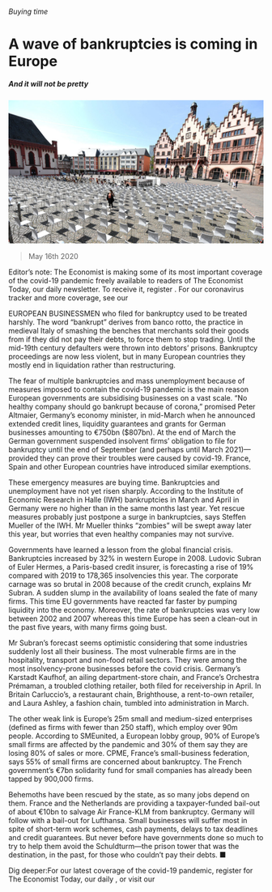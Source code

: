###### Buying time

# A wave of bankruptcies is coming in Europe 

##### And it will not be pretty 

![image](images/20200516_WBP501.jpg) 

> May 16th 2020 

Editor’s note: The Economist is making some of its most important coverage of the covid-19 pandemic freely available to readers of The Economist Today, our daily newsletter. To receive it, register . For our coronavirus tracker and more coverage, see our 

EUROPEAN BUSINESSMEN who filed for bankruptcy used to be treated harshly. The word “bankrupt” derives from banco rotto, the practice in medieval Italy of smashing the benches that merchants sold their goods from if they did not pay their debts, to force them to stop trading. Until the mid-19th century defaulters were thrown into debtors’ prisons. Bankruptcy proceedings are now less violent, but in many European countries they mostly end in liquidation rather than restructuring.

The fear of multiple bankruptcies and mass unemployment because of measures imposed to contain the covid-19 pandemic is the main reason European governments are subsidising businesses on a vast scale. “No healthy company should go bankrupt because of corona,” promised Peter Altmaier, Germany’s economy minister, in mid-March when he announced extended credit lines, liquidity guarantees and grants for German businesses amounting to €750bn ($807bn). At the end of March the German government suspended insolvent firms’ obligation to file for bankruptcy until the end of September (and perhaps until March 2021)—provided they can prove their troubles were caused by covid-19. France, Spain and other European countries have introduced similar exemptions.


These emergency measures are buying time. Bankruptcies and unemployment have not yet risen sharply. According to the Institute of Economic Research in Halle (IWH) bankruptcies in March and April in Germany were no higher than in the same months last year. Yet rescue measures probably just postpone a surge in bankruptcies, says Steffen Mueller of the IWH. Mr Mueller thinks “zombies” will be swept away later this year, but worries that even healthy companies may not survive.

Governments have learned a lesson from the global financial crisis. Bankruptcies increased by 32% in western Europe in 2008. Ludovic Subran of Euler Hermes, a Paris-based credit insurer, is forecasting a rise of 19% compared with 2019 to 178,365 insolvencies this year. The corporate carnage was so brutal in 2008 because of the credit crunch, explains Mr Subran. A sudden slump in the availability of loans sealed the fate of many firms. This time EU governments have reacted far faster by pumping liquidity into the economy. Moreover, the rate of bankruptcies was very low between 2002 and 2007 whereas this time Europe has seen a clean-out in the past five years, with many firms going bust.

Mr Subran’s forecast seems optimistic considering that some industries suddenly lost all their business. The most vulnerable firms are in the hospitality, transport and non-food retail sectors. They were among the most insolvency-prone businesses before the covid crisis. Germany’s Karstadt Kaufhof, an ailing department-store chain, and France’s Orchestra Prémaman, a troubled clothing retailer, both filed for receivership in April. In Britain Carluccio’s, a restaurant chain, Brighthouse, a rent-to-own retailer, and Laura Ashley, a fashion chain, tumbled into administration in March.

The other weak link is Europe’s 25m small and medium-sized enterprises (defined as firms with fewer than 250 staff), which employ over 90m people. According to SMEunited, a European lobby group, 90% of Europe’s small firms are affected by the pandemic and 30% of them say they are losing 80% of sales or more. CPME, France’s small-business federation, says 55% of small firms are concerned about bankruptcy. The French government’s €7bn solidarity fund for small companies has already been tapped by 900,000 firms.

Behemoths have been rescued by the state, as so many jobs depend on them. France and the Netherlands are providing a taxpayer-funded bail-out of about €10bn to salvage Air France-KLM from bankruptcy. Germany will follow with a bail-out for Lufthansa. Small businesses will suffer most in spite of short-term work schemes, cash payments, delays to tax deadlines and credit guarantees. But never before have governments done so much to try to help them avoid the Schuldturm—the prison tower that was the destination, in the past, for those who couldn’t pay their debts. ■

Dig deeper:For our latest coverage of the covid-19 pandemic, register for The Economist Today, our daily , or visit our 

